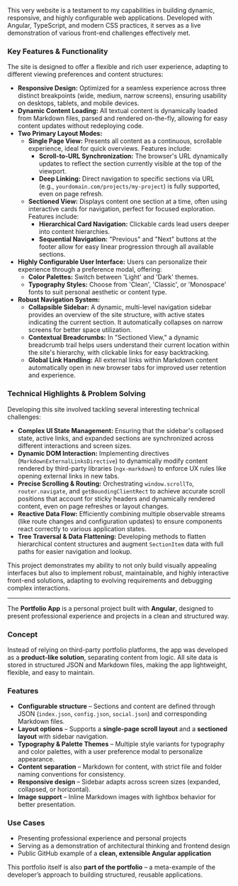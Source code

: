 This very website is a testament to my capabilities in building dynamic, responsive, and highly configurable web applications. Developed with Angular, TypeScript, and modern CSS practices, it serves as a live demonstration of various front-end challenges effectively met.

### Key Features & Functionality

The site is designed to offer a flexible and rich user experience, adapting to different viewing preferences and content structures:

*   **Responsive Design:** Optimized for a seamless experience across three distinct breakpoints (wide, medium, narrow screens), ensuring usability on desktops, tablets, and mobile devices.
*   **Dynamic Content Loading:** All textual content is dynamically loaded from Markdown files, parsed and rendered on-the-fly, allowing for easy content updates without redeploying code.
*   **Two Primary Layout Modes:**
    *   **Single Page View:** Presents all content as a continuous, scrollable experience, ideal for quick overviews. Features include:
        *   **Scroll-to-URL Synchronization:** The browser's URL dynamically updates to reflect the section currently visible at the top of the viewport.
        *   **Deep Linking:** Direct navigation to specific sections via URL (e.g., `yourdomain.com/projects/my-project`) is fully supported, even on page refresh.
    *   **Sectioned View:** Displays content one section at a time, often using interactive cards for navigation, perfect for focused exploration. Features include:
        *   **Hierarchical Card Navigation:** Clickable cards lead users deeper into content hierarchies.
        *   **Sequential Navigation:** "Previous" and "Next" buttons at the footer allow for easy linear progression through all available sections.
*   **Highly Configurable User Interface:** Users can personalize their experience through a preference modal, offering:
    *   **Color Palettes:** Switch between 'Light' and 'Dark' themes.
    *   **Typography Styles:** Choose from 'Clean', 'Classic', or 'Monospace' fonts to suit personal aesthetic or content type.
*   **Robust Navigation System:**
    *   **Collapsible Sidebar:** A dynamic, multi-level navigation sidebar provides an overview of the site structure, with active states indicating the current section. It automatically collapses on narrow screens for better space utilization.
    *   **Contextual Breadcrumbs:** In "Sectioned View," a dynamic breadcrumb trail helps users understand their current location within the site's hierarchy, with clickable links for easy backtracking.
    *   **Global Link Handling:** All external links within Markdown content automatically open in new browser tabs for improved user retention and experience.

### Technical Highlights & Problem Solving

Developing this site involved tackling several interesting technical challenges:

*   **Complex UI State Management:** Ensuring that the sidebar's collapsed state, active links, and expanded sections are synchronized across different interactions and screen sizes.
*   **Dynamic DOM Interaction:** Implementing directives (`MarkdownExternalLinksDirective`) to dynamically modify content rendered by third-party libraries (`ngx-markdown`) to enforce UX rules like opening external links in new tabs.
*   **Precise Scrolling & Routing:** Orchestrating `window.scrollTo`, `router.navigate`, and `getBoundingClientRect` to achieve accurate scroll positions that account for sticky headers and dynamically rendered content, even on page refreshes or layout changes.
*   **Reactive Data Flow:** Efficiently combining multiple observable streams (like route changes and configuration updates) to ensure components react correctly to various application states.
*   **Tree Traversal & Data Flattening:** Developing methods to flatten hierarchical content structures and augment `SectionItem` data with full paths for easier navigation and lookup.

This project demonstrates my ability to not only build visually appealing interfaces but also to implement robust, maintainable, and highly interactive front-end solutions, adapting to evolving requirements and debugging complex interactions.

---

The **Portfolio App** is a personal project built with **Angular**, designed to present professional experience and projects in a clean and structured way.  

### Concept
Instead of relying on third-party portfolio platforms, the app was developed as a **product-like solution**, separating content from logic. All site data is stored in structured JSON and Markdown files, making the app lightweight, flexible, and easy to maintain.  

### Features
- **Configurable structure** – Sections and content are defined through JSON (`index.json`, `config.json`, `social.json`) and corresponding Markdown files.  
- **Layout options** – Supports a **single-page scroll layout** and a **sectioned layout** with sidebar navigation.  
- **Typography & Palette Themes** – Multiple style variants for typography and color palettes, with a user preference modal to personalize appearance.  
- **Content separation** – Markdown for content, with strict file and folder naming conventions for consistency.  
- **Responsive design** – Sidebar adapts across screen sizes (expanded, collapsed, or horizontal).  
- **Image support** – Inline Markdown images with lightbox behavior for better presentation.  

### Use Cases
- Presenting professional experience and personal projects  
- Serving as a demonstration of architectural thinking and frontend design  
- Public GitHub example of a **clean, extensible Angular application**  

This portfolio itself is also **part of the portfolio** – a meta-example of the developer’s approach to building structured, reusable applications.
